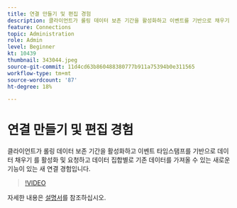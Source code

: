 ```yaml
---
title: 연결 만들기 및 편집 경험
description: 클라이언트가 롤링 데이터 보존 기간을 활성화하고 이벤트를 기반으로 채우기 데이터를 활성화 및 요청할 수 있는 새로운 기능이 있는 새 연결 환경... (설명은 60~160자 사이여야 합니다.)
feature: Connections
topic: Administration
role: Admin
level: Beginner
kt: 10439
thumbnail: 343044.jpeg
source-git-commit: 11d4cd63b860488380777b911a75394b0e311565
workflow-type: tm+mt
source-wordcount: '87'
ht-degree: 18%

---
```



# 연결 만들기 및 편집 경험

클라이언트가 롤링 데이터 보존 기간을 활성화하고 이벤트 타임스탬프를 기반으로 데이터 채우기 를 활성화 및 요청하고 데이터 집합별로 기존 데이터를 가져올 수 있는 새로운 기능이 있는 새 연결 경험입니다.

>[!VIDEO](https://video.tv.adobe.com/v/343044/?quality=12&learn=on)

자세한 내용은 [설명서](https://experienceleague.adobe.com/docs/analytics-platform/using/cja-connections/create-connection.html?lang=kr)를 참조하십시오.

